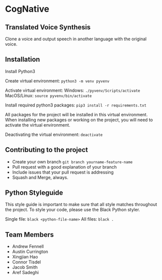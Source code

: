 # CogNative
## Translated Voice Synthesis

Clone a voice and output speech in another language with the original voice.

## Installation

Install Python3

Create virtual environment:
```python3 -m venv pyvenv```

Activate virtual environment:
Windows: ```./pyvenv/Scripts/activate```
MacOS/Linux: ```source pyvenv/bin/activate```

Install required python3 packages:
```pip3 install -r requirements.txt```

All packages for the project will be installed in this virtual environment.
When installing new packages or working on the project, you will need to activate the virtual environment.

Deactivating the virtual environment:
```deactivate```

## Contributing to the project

- Create your own branch ```git branch yourname-feature-name```
- Pull request with a good explanation of your branch
- Include issues that your pull request is addressing
- Squash and Merge, always.

## Python Styleguide

This style guide is important to make sure that all style matches throughout the project.
To style your code, please use the Black Python styler.

Single file:    ```black <python-file-name>```
All files:      ```black .```

## Team Members

- Andrew Fennell
- Austin Currington
- Xingjian Hao
- Connor Tisdel
- Jacob Smith
- Aref Sadeghi

